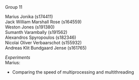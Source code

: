 Group 11

Marius Jonika (s174411)\
Jack William Marshall Rose (s164559)\
Weston Jones (s191380)\
Sumanth Varambally (s191562)\
Alexandros Spyropoulos (s182346)\
Nicolai Oliver Verbaarschot (s155932)\
Andreas Klit Bundgaard Jense (s161765)


*Experiments*\
Marius:
* Comparing the speed of multiprocessing and multithreading
